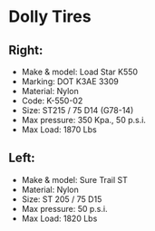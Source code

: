 # Dolly Tires
## Right:
- Make & model: Load Star K550
- Marking: DOT K3AE 3309
- Material: Nylon
- Code: K-550-02
- Size: ST215 / 75 D14 (G78-14)
- Max pressure: 350 Kpa., 50 p.s.i.
- Max Load: 1870 Lbs

## Left:
- Make & model: Sure Trail ST
- Material: Nylon
- Size: ST 205 / 75 D15
- Max pressure: 50 p.s.i.
- Max Load: 1820 Lbs
